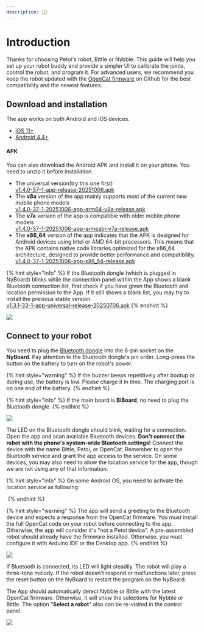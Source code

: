 ```yaml
---
description: 📱🤖
---
```


# Introduction

Thanks for choosing Petoi's robot, Bittle or Nybble. This guide will help you set up your robot buddy and provide a simpler UI to calibrate the joints, control the robot, and program it. For advanced users, we recommend you keep the robot updated with the [OpenCat firmware](https://github.com/PetoiCamp/OpenCat) on Github for the best compatibility and the newest features.&#x20;

## Download and installation

The app works on both Android and iOS devices.

* [iOS 11+](https://apps.apple.com/us/app/petoi/id1581548095)
* [Android 4.4+](https://play.google.com/store/apps/details?id=com.petoi.petoiapp)

#### APK

You can also download the Android APK and install it on your phone. You need to unzip it before installation.&#x20;

* The universal version(try this one first)\
  [v1.4.0-37-1-app-release-20251006.apk](https://github.com/PetoiCamp/MobileApp/releases/download/1.4.0/v1.4.0-37-1-app-release-20251006.apk)
* The **v8a** version of the app mainly supports most of the current new mobile phone models\
  [v1.4.0-37-1-20251006-app-arm64-v8a-release.apk](https://github.com/PetoiCamp/MobileApp/releases/download/1.4.0/v1.4.0-37-1-20251006-app-arm64-v8a-release.apk)
* The **v7a** version of the app is compatible with older mobile phone models\
  [v1.4.0-37-1-20251006-app-armeabi-v7a-release.apk](https://github.com/PetoiCamp/MobileApp/releases/download/1.4.0/v1.4.0-37-1-20251006-app-armeabi-v7a-release.apk)
* The **x86\_64** version of the app indicates that the APK is designed for Android devices using Intel or AMD 64-bit processors. This means that the APK contains native code libraries optimized for the x86\_64 architecture, designed to provide better performance and compatibility.\
  [v1.4.0-37-1-20251006-app-x86\_64-release.apk](https://github.com/PetoiCamp/MobileApp/releases/download/1.4.0/v1.4.0-37-1-20251006-app-x86_64-release.apk)

{% hint style="info" %}
If the Bluetooth dongle (which is plugged in NyBoard) blinks while the connection panel within the App shows a blank Bluetooth connection list, first check if you have given the Bluetooth and location permission to the App. If it still shows a blank list, you may try to install the previous stable version. \
[v1.3.1-33-1-app-universal-release-20250706.apk](https://github.com/PetoiCamp/MobileApp/releases/download/1.3.1/v1.3.1-33-1-app-universal-release-20250706.apk)
{% endhint %}

![](<../.gitbook/assets/image (243).png>)

## Connect to your robot

You need to plug the [Bluetooth dongle](https://docs.petoi.com/modules/bluetooth-dual-mode) into the 6-pin socket on the **NyBoard**. Pay attention to the Bluetooth dongle's pin order. Long-press the button on the battery to turn on the robot's power.&#x20;

{% hint style="warning" %}
If the buzzer beeps repetitively after bootup or during use, the battery is low. Please charge it in time. The charging port is on one end of the battery.&#x20;
{% endhint %}

{% hint style="info" %}
If the main board is **BiBoard**, no need to plug the Bluetooth dongle.
{% endhint %}

![](../.gitbook/assets/blue.jpg)

The LED on the Bluetooth dongle should blink, waiting for a connection. Open the app and scan available Bluetooth devices. **Don't connect the robot with the phone's system-wide Bluetooth settings!** Connect the device with the name Bittle, Petoi, or OpenCat. Remember to open the Bluetooth service and grant the app access to the service. On some devices, you may also need to allow the location service for the app, though we are not using any of that information.

{% hint style="info" %}
On some Android OS, you need to activate the location service as following:

<img src="../.gitbook/assets/location service.png" alt="" data-size="original">
{% endhint %}

{% hint style="warning" %}
The app will send a greeting to the Bluetooth device and expects a response from the OpenCat firmware. You must install the full OpenCat code on your robot before connecting to the app. Otherwise, the app will consider it's "not a Petoi device". A pre-assembled robot should already have the firmware installed. Otherwise, you must configure it with Arduino IDE or the Desktop app.&#x20;
{% endhint %}

![](../.gitbook/assets/connectModel.png)

If Bluetooth is connected, its LED will light steadily. The robot will play a three-tone melody. If the robot doesn't respond or malfunctions later, press the reset button on the NyBoard to restart the program on the NyBoard.&#x20;

The App should automatically detect Nybble or Bittle with the latest OpenCat firmware. Otherwise, it will show the selections for Nybble or Bittle. The option "**Select a robot**" also can be re-visited in the control panel.

![](<../.gitbook/assets/Control_Cali_en (1).jpg>)
